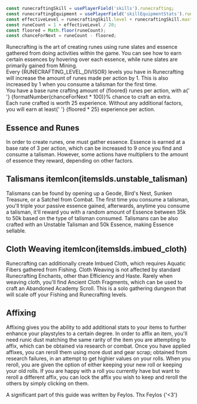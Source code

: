 ```ts
const runecraftingSkill = usePlayerField('skills').runecrafting;
const runecraftingEquipment = usePlayerField('skillEquipmentStats').runecrafting;
const effectiveLevel = runecraftingSkill.level + runecraftingSkill.masteryLevel + runecraftingEquipment;
const runeCount = 1 + effectiveLevel / 20;
const floored = Math.floor(runeCount);
const chanceForNext = runeCount - floored;
```

Runecrafting is the art of creating runes using rune slates and essence gathered from doing activities
within the game. You can see how to earn certain essences by hovering over each essence, while rune slates
are primarily gained from Mining.
<br />
Every {RUNECRAFTING_LEVEL_DIVISOR} levels you have in Runecrafting will increase the amount of runes made per action by 1. This is
also increased by 1 when you consume a talisman for the first time.
<br />
You have a base rune crafting amount of {floored} runes per action, with a{' '}
{formatNumber(chanceForNext * 100)}% chance to craft an extra.
<br />
Each rune crafted is worth 25 experience. Without any additional factors, you will earn at least{' '}
{floored * 25} experience per action.

## Essence and Runes
In order to create runes, one must gather essence. Essence is earned at a base rate of 3 per action, which
can be increased to 9 once you find and consume a talisman. However, some actions have multipliers to the
amount of essence they reward, depending on other factors.

## Talismans itemIcon(itemsIds.unstable_talisman)
Talismans can be found by opening up a Geode, Bird's Nest, Sunken Treasure, or a Satchel from Combat. The
first time you consume a talisman, you'll triple your passive essence gained, afterwards, anytime you
consume a talisman, it'll reward you with a random amount of Essence between 35k to 50k based on the type of talisman consumed.
Talismans can be also crafted with an Unstable Talisman and 50k Essence, making Essence sellable.

## Cloth Weaving itemIcon(itemsIds.imbued_cloth)
Runecrafting can additionally create Imbued Cloth, which requires Aquatic Fibers gathered from Fishing.
Cloth Weaving is not affected by standard Runecrafting Enchants, other than Efficiency and Haste. Rarely
when weaving cloth, you'll find Ancient Cloth Fragments, which can be used to craft an Abandoned Academy
Scroll. This is a solo gathering dungeon that will scale off your Fishing and Runecrafting levels.

## Affixing
Affixing gives you the ability to add additional stats to your items to further enhance your playstyles to a
certain degree. In order to affix an item, you'll need runic dust matching the same rarity of the item you are
attempting to affix, which can be obtained via research or combat.
Once you have applied affixes, you can reroll them using more dust and gear scrap; obtained from research failures, in
an attempt to get highier values on your rolls. When you reroll, you are given the option of either keeping your new roll
or keeping your old rolls. If you are happy with a roll you currently have but want to reroll a different affix, you can
lock the affix you wish to keep and reroll the others by simply clicking on them.

<p color='gray' fontStyle='oblique'>
	A significant part of this guide was written by Feylos. Thx Feylos {'<3'}
</p>
